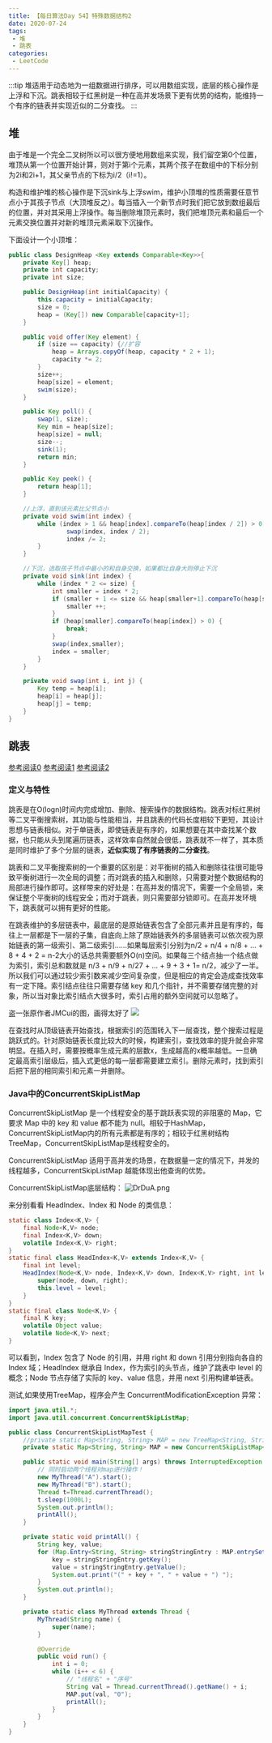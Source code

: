 ```yaml
---
title: 【每日算法Day 54】特殊数据结构2
date: 2020-07-24
tags:
 - 堆
 - 跳表
categories:
 - LeetCode
---
```

:::tip
堆适用于动态地为一组数据进行排序，可以用数组实现，底层的核心操作是上浮和下沉。跳表相较于红黑树是一种在高并发场景下更有优势的结构，能维持一个有序的链表并实现近似的二分查找。
:::
<!-- more -->

## 堆
由于堆是一个完全二叉树所以可以很方便地用数组来实现，我们留空第0个位置，堆顶从第一个位置开始计算，则对于第i个元素，其两个孩子在数组中的下标分别为2i和2i+1，其父亲节点的下标为i/2（i!=1）。

构造和维护堆的核心操作是下沉sink与上浮swim，维护小顶堆的性质需要任意节点小于其孩子节点（大顶堆反之）。每当插入一个新节点时我们把它放到数组最后的位置，并对其采用上浮操作。每当删除堆顶元素时，我们把堆顶元素和最后一个元素交换位置并对新的堆顶元素采取下沉操作。

下面设计一个小顶堆：
```java
public class DesignHeap <Key extends Comparable<Key>>{
    private Key[] heap;
    private int capacity;
    private int size;

    public DesignHeap(int initialCapacity) {
        this.capacity = initialCapacity;
        size = 0;
        heap = (Key[]) new Comparable[capacity+1];
    }

    public void offer(Key element) {
        if (size == capacity) {//扩容
            heap = Arrays.copyOf(heap, capacity * 2 + 1);
            capacity *= 2;
        }
        size++;
        heap[size] = element;
        swim(size);
    }

    public Key poll() {
        swap(1, size);
        Key min = heap[size];
        heap[size] = null;
        size--;
        sink(1);
        return min;
    }

    public Key peek() {
        return heap[1];
    }

    //上浮，直到该元素比父节点小
    private void swim(int index) {
        while (index > 1 && heap[index].compareTo(heap[index / 2]) > 0) {
                swap(index, index / 2);
                index /= 2;
        }
    }

    //下沉，选取孩子节点中最小的和自身交换，如果都比自身大则停止下沉
    private void sink(int index) {
        while (index * 2 <= size) {
            int smaller = index * 2;
            if (smaller + 1 <= size && heap[smaller+1].compareTo(heap[smaller]) < 0) {
                smaller ++;
            }
            if (heap[smaller].compareTo(heap[index]) > 0) {
                break;
            }
            swap(index,smaller);
            index = smaller;
        }
    }

    private void swap(int i, int j) {
        Key temp = heap[i];
        heap[i] = heap[j];
        heap[j] = temp;
    }
}
```

## 跳表
[参考阅读0](https://juejin.im/post/5d90e4a15188252d3a6a60b8#heading-3) [参考阅读1](https://lotabout.me/2018/skip-list/) [参考阅读2](https://www.cnblogs.com/jmcui/p/12510061.html) 

### 定义与特性

跳表是在O(logn)时间内完成增加、删除、搜索操作的数据结构。跳表对标红黑树等二叉平衡搜索树，其功能与性能相当，并且跳表的代码长度相较下更短，其设计思想与链表相似。对于单链表，即使链表是有序的，如果想要在其中查找某个数据，也只能从头到尾遍历链表，这样效率自然就会很低，跳表就不一样了，其本质是同时维护了多个分层的链表，**近似实现了有序链表的二分查找**。

跳表和二叉平衡搜索树的一个重要的区别是：对平衡树的插入和删除往往很可能导致平衡树进行一次全局的调整；而对跳表的插入和删除，只需要对整个数据结构的局部进行操作即可。这样带来的好处是：在高并发的情况下，需要一个全局锁，来保证整个平衡树的线程安全；而对于跳表，则只需要部分锁即可。在高并发环境下，跳表就可以拥有更好的性能。

在跳表维护的多层链表中，最底层的是原始链表包含了全部元素并且是有序的，每往上一层都是下一层的子集，自底向上除了原始链表外的多层链表可以依次视为原始链表的第一级索引、第二级索引……如果每层索引分别为n/2 + n/4 + n/8 + … + 8 + 4 + 2 = n-2大小的话总共需要额外O(n)空间。如果每三个结点抽一个结点做为索引，索引总和数就是 n/3 + n/9 + n/27 + … + 9 + 3 + 1= n/2，减少了一半。所以我们可以通过较少索引数来减少空间复杂度，但是相应的肯定会造成查找效率有一定下降。索引结点往往只需要存储 key 和几个指针，并不需要存储完整的对象，所以当对象比索引结点大很多时，索引占用的额外空间就可以忽略了。

盗一张原作者JMCui的图，画得太好了
![](https://img2020.cnblogs.com/blog/1153954/202003/1153954-20200317102541045-1557111757.png)

在查找时从顶级链表开始查找，根据索引的范围转入下一层查找，整个搜索过程是跳跃式的。针对原始链表长度比较大的时候，构建索引，查找效率的提升就会非常明显。在插入时，需要按概率生成元素的层数x，生成越高的x概率越低。一旦确定最高索引层级后，插入式更低的每一层都需要建立索引。删除元素时，找到索引后把下层的相同索引和元素一并删除。

### Java中的ConcurrentSkipListMap
ConcurrentSkipListMap 是一个线程安全的基于跳跃表实现的非阻塞的 Map，它要求 Map 中的 key 和 value 都不能为 null。相较于HashMap，ConcurrentSkipListMap内的所有元素都是有序的；相较于红黑树结构TreeMap，ConcurrentSkipListMap是线程安全的。

ConcurrentSkipListMap 适用于高并发的场景，在数据量一定的情况下，并发的线程越多，ConcurrentSkipListMap 越能体现出他查询的优势。

ConcurrentSkipListMap底层结构：
![DrDuA.png](https://wx1.sbimg.cn/2020/07/24/DrDuA.png)

来分别看看 HeadIndex、Index 和 Node 的类信息：
```java
static class Index<K,V> {
    final Node<K,V> node;
    final Index<K,V> down;
    volatile Index<K,V> right;
}
static final class HeadIndex<K,V> extends Index<K,V> {
    final int level;
    HeadIndex(Node<K,V> node, Index<K,V> down, Index<K,V> right, int level) {
        super(node, down, right);
        this.level = level;
    }
}
static final class Node<K,V> {
    final K key;
    volatile Object value;
    volatile Node<K,V> next;
}
```

可以看到，Index 包含了 Node 的引用，并用 right 和 down 引用分别指向各自的 Index 域；HeadIndex 继承自 Index，作为索引的头节点，维护了跳表中 level 的概念；Node 节点存储了实际的 key、value 信息，并用 next 引用构建单链表。

测试,如果使用TreeMap，程序会产生 ConcurrentModificationException 异常：
```java
import java.util.*;
import java.util.concurrent.ConcurrentSkipListMap;

public class ConcurrentSkipListMapTest {
    //private static Map<String, String> MAP = new TreeMap<String, String>();
    private static Map<String, String> MAP = new ConcurrentSkipListMap<String, String>();

    public static void main(String[] args) throws InterruptedException {
        // 同时启动两个线程对map进行操作！
        new MyThread("A").start();
        new MyThread("B").start();
        Thread t=Thread.currentThread();
        t.sleep(1000L);
        System.out.println();
        printAll();
    }

    private static void printAll() {
        String key, value;
        for (Map.Entry<String, String> stringStringEntry : MAP.entrySet()) {
            key = stringStringEntry.getKey();
            value = stringStringEntry.getValue();
            System.out.print("(" + key + ", " + value + ") ");
        }
        System.out.println();
    }

    private static class MyThread extends Thread {
        MyThread(String name) {
            super(name);
        }

        @Override
        public void run() {
            int i = 0;
            while (i++ < 6) {
                // "线程名" + "序号"
                String val = Thread.currentThread().getName() + i;
                MAP.put(val, "0");
                printAll();
            }
        }
    }
}
```